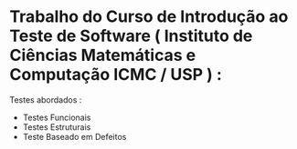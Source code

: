 # Trabalho do Curso de  Introdução ao Teste de Software ( Instituto de Ciências Matemáticas e Computação  ICMC / USP ) :

Testes abordados :

* Testes Funcionais
* Testes Estruturais
* Teste Baseado em Defeitos